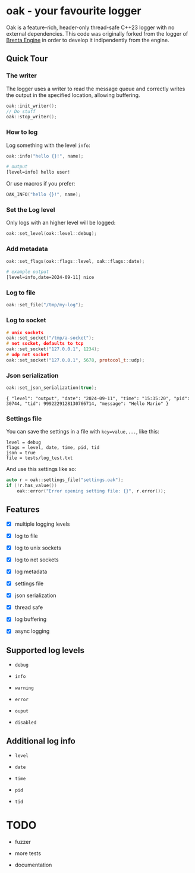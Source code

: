 # oak - your favourite logger

Oak is a feature-rich, header-only thread-safe C++23 logger with no external dependencies.
This code was originally forked from the logger of [Brenta Engine](https://github.com/San7o/Brenta-Engine)
in order to develop it indipendently from the engine.

## Quick Tour

### The writer
The logger uses a writer to read the message queue and correctly
writes the output in the specified location, allowing buffering.
```c++
oak::init_writer();
// Do stuff
oak::stop_writer();
```

### How to log
Log something with the level `info`:
```c++
oak::info("hello {}!", name);
```
```bash
# output
[level=info] hello user!
```
Or use macros if you prefer:
```c++
OAK_INFO("hello {}!", name);
```

### Set the Log level
Only logs with an higher level will be logged:
```c++
oak::set_level(oak::level::debug);
```

### Add metadata
```c++
oak::set_flags(oak::flags::level, oak::flags::date);
```
```bash
# example output
[level=info,date=2024-09-11] nice
```

### Log to file
```c++
oak::set_file("/tmp/my-log");
```

### Log to socket
```c++
# unix sockets
oak::set_socket("/tmp/a-socket");
# net socket, defaults to tcp
oak::set_socket("127.0.0.1", 1234);
# udp net socket
oak::set_socket("127.0.0.1", 5678, protocol_t::udp);
```

### Json serialization
```c++
oak::set_json_serialization(true);
```
```
{ "level": "output", "date": "2024-09-11", "time": "15:35:20", "pid": 30744, "tid": 9992229128130766714, "message": "Hello Mario" }
```

### Settings file
You can save the settings in a file with `key=value,...`, like this:
```
level = debug
flags = level, date, time, pid, tid
json = true
file = tests/log_test.txt
```
And use this settings like so:
```c++
auto r = oak::settings_file("settings.oak");
if (!r.has_value())
    oak::error("Error opening setting file: {}", r.error());
```

## Features

- [x] multiple logging levels

- [x] log to file

- [x] log to unix sockets

- [x] log to net sockets

- [x] log metadata

- [x] settings file

- [x] json serialization

- [x] thread safe

- [x] log buffering

- [x] async logging


## Supported log levels

- `debug`

- `info`

- `warning`

- `error`

- `ouput`

- `disabled`

## Additional log info

- `level`

- `date`

- `time`

- `pid`

- `tid`

# TODO

- fuzzer

- more tests

- documentation
